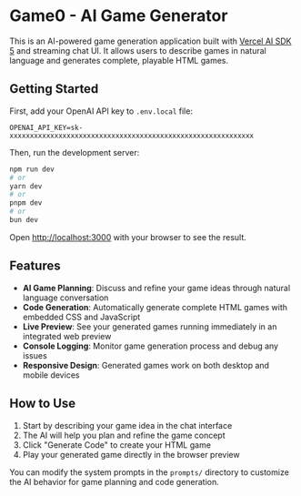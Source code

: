 # Game0 - AI Game Generator

This is an AI-powered game generation application built with [Vercel AI SDK 5](https://ai-sdk.dev) and streaming chat UI. It allows users to describe games in natural language and generates complete, playable HTML games.

## Getting Started

First, add your OpenAI API key to `.env.local` file:

```
OPENAI_API_KEY=sk-xxxxxxxxxxxxxxxxxxxxxxxxxxxxxxxxxxxxxxxxxxxxxxxxxxxxxxxxxxxx
```

Then, run the development server:

```bash
npm run dev
# or
yarn dev
# or
pnpm dev
# or
bun dev
```

Open [http://localhost:3000](http://localhost:3000) with your browser to see the result.

## Features

- **AI Game Planning**: Discuss and refine your game ideas through natural language conversation
- **Code Generation**: Automatically generate complete HTML games with embedded CSS and JavaScript
- **Live Preview**: See your generated games running immediately in an integrated web preview
- **Console Logging**: Monitor game generation process and debug any issues
- **Responsive Design**: Generated games work on both desktop and mobile devices

## How to Use

1. Start by describing your game idea in the chat interface
2. The AI will help you plan and refine the game concept
3. Click "Generate Code" to create your HTML game
4. Play your generated game directly in the browser preview

You can modify the system prompts in the `prompts/` directory to customize the AI behavior for game planning and code generation.
